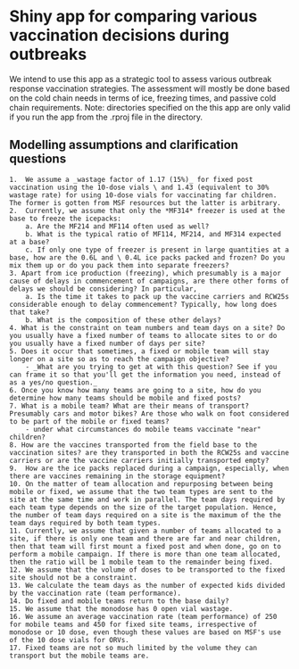# Shiny app for comparing various vaccination decisions during outbreaks

We intend to use this app as a strategic tool to assess various outbreak response vaccination strategies. The assessment will mostly be done based on the cold chain needs in terms of ice, freezing times, and passive cold chain requirements. Note: directories specified on the this app are only valid if you run the app from the .rproj file in the directory. 

## Modelling assumptions and clarification questions

    1.  We assume a _wastage factor of 1.17 (15%)_ for fixed post vaccination using the 10-dose vials \ and 1.43 (equivalent to 30% wastage rate) for using 10-dose vials for vaccinating far children. The former is gotten from MSF resources but the latter is arbitrary.
    2.  Currently, we assume that only the *MF314* freezer is used at the base to freeze the icepacks:
        a. Are the MF214 and MF114 often used as well?
        b. What is the typical ratio of MF114, MF214, and MF314 expected at a base?
        c. If only one type of freezer is present in large quantities at a base, how are the 0.6L and \ 0.4L ice packs packed and frozen? Do you mix them up or do you pack them into separate freezers?
    3. Apart from ice production (freezing), which presumably is a major cause of delays in commencement of campaigns, are there other forms of delays we should be considering? In particular,
        a. Is the time it takes to pack up the vaccine carriers and RCW25s considerable enough to delay commencement? Typically, how long does that take?
        b. What is the composition of these other delays?
    4. What is the constraint on team numbers and team days on a site? Do you usually have a fixed number of teams to allocate sites to or do you usually have a fixed number of days per site?
    5. Does it occur that sometimes, a fixed or mobile team will stay longer on a site so as to reach the campaign objective?
        - _What are you trying to get at with this question? See if you can frame it so that you'll get the information you need, instead of as a yes/no question._
    6. Once you know how many teams are going to a site, how do you determine how many teams should be mobile and fixed posts?
    7. What is a mobile team? What are their means of transport? Presumably cars and motor bikes? Are those who walk on foot considered to be part of the mobile or fixed teams?
        - under what circumstances do mobile teams vaccinate "near" children?
    8. How are the vaccines transported from the field base to the vaccination sites? are they transported in both the RCW25s and vaccine carriers or are the vaccine carriers initially transported empty?
    9.  How are the ice packs replaced during a campaign, especially, when there are vaccines remaining in the storage equipment?
    10. On the matter of team allocation and repurposing between being mobile or fixed, we assume that the two team types are sent to the site at the same time and work in parallel. The team days required by each team type depends on the size of the target population. Hence, the number of team days required on a site is the maximum of the the team days required by both team types.
    11. Currently, we assume that given a number of teams allocated to a site, if there is only one team and there are far and near children, then that team will first mount a fixed post and when done, go on to perform a mobile campaign. If there is more than one team allocated, then the ratio will be 1 mobile team to the remainder being fixed.
    12. We assume that the volume of doses to be transported to the fixed site should not be a constraint. 
    13. We calculate the team days as the number of expected kids divided by the vaccination rate (team performance).
    14. Do fixed and mobile teams return to the base daily? 
    15. We assume that the monodose has 0 open vial wastage.
    16. We assume an average vaccination rate (team performance) of 250 for mobile teams and 450 for fixed site teams, irrespective of monodose or 10 dose, even though these values are based on MSF's use of the 10 dose vials for ORVs. 
    17. Fixed teams are not so much limited by the volume they can transport but the mobile teams are.      
